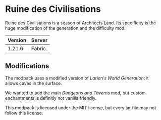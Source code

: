 # Ruine des Civilisations

Ruine des Civilisations is a season of Architects Land.
Its specificity is the huge modification of the generation and the difficulty mod.

| Version | Server |
|---------|--------|
|  1.21.6 | Fabric |

## Modifications

The modpack uses a modified version of *Larion's World Generation*: it allows caves in the surface.

We wanted to add the main *Dungeons and Taverns* mod, but custom enchantments is definitly not 
vanilla friendly.

This modpack is licensed under the MIT license, but every jar file may not follow this license.

